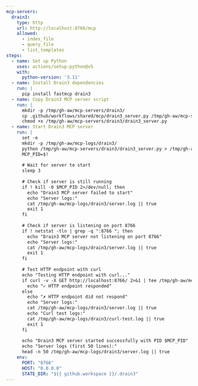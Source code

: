 ```yaml
---
mcp-servers:
  drain3:
    type: http
    url: http://localhost:8766/mcp
    allowed:
      - index_file
      - query_file
      - list_templates
steps:
  - name: Set up Python
    uses: actions/setup-python@v5
    with:
      python-version: '3.11'
  - name: Install Drain3 dependencies
    run: |
      pip install fastmcp drain3
  - name: Copy Drain3 MCP server script
    run: |
      mkdir -p /tmp/gh-aw/mcp-servers/drain3/
      cp .github/workflows/shared/mcp/drain3_server.py /tmp/gh-aw/mcp-servers/drain3/
      chmod +x /tmp/gh-aw/mcp-servers/drain3/drain3_server.py
  - name: Start Drain3 MCP server
    run: |
      set -e
      mkdir -p /tmp/gh-aw/mcp-logs/drain3/
      python /tmp/gh-aw/mcp-servers/drain3/drain3_server.py > /tmp/gh-aw/mcp-logs/drain3/server.log 2>&1 &
      MCP_PID=$!
      
      # Wait for server to start
      sleep 3
      
      # Check if server is still running
      if ! kill -0 $MCP_PID 2>/dev/null; then
        echo "Drain3 MCP server failed to start"
        echo "Server logs:"
        cat /tmp/gh-aw/mcp-logs/drain3/server.log || true
        exit 1
      fi
      
      # Check if server is listening on port 8766
      if ! netstat -tln | grep -q ":8766 "; then
        echo "Drain3 MCP server not listening on port 8766"
        echo "Server logs:"
        cat /tmp/gh-aw/mcp-logs/drain3/server.log || true
        exit 1
      fi
      
      # Test HTTP endpoint with curl
      echo "Testing HTTP endpoint with curl..."
      if curl -v -X GET http://localhost:8766/ 2>&1 | tee /tmp/gh-aw/mcp-logs/drain3/curl-test.log; then
        echo "✓ HTTP endpoint responded"
      else
        echo "✗ HTTP endpoint did not respond"
        echo "Server logs:"
        cat /tmp/gh-aw/mcp-logs/drain3/server.log || true
        echo "Curl test logs:"
        cat /tmp/gh-aw/mcp-logs/drain3/curl-test.log || true
        exit 1
      fi
      
      echo "Drain3 MCP server started successfully with PID $MCP_PID"
      echo "Server logs (first 50 lines):"
      head -n 50 /tmp/gh-aw/mcp-logs/drain3/server.log || true
    env:
      PORT: "8766"
      HOST: "0.0.0.0"
      STATE_DIR: "${{ github.workspace }}/.drain3"
---
```


<!--

Drain3 MCP Server
Log template mining and pattern extraction tool

Drain3 is an online log template miner that extracts structured patterns from 
unstructured log files. This MCP server provides tools for indexing log files, 
querying patterns, and listing extracted templates.

Documentation: https://github.com/logpai/Drain3

This shared configuration provides a local HTTP MCP server that runs Drain3
for log analysis and template extraction. The server uses streaming JSONL
responses for progressive results.

Available tools:
  - index_file: Stream-mine templates from a log file and persist snapshot
    Parameters:
      - path: Path to the log file to analyze
      - encoding: File encoding (default: utf-8)
      - max_lines: Maximum lines to process (optional)
    Returns: Streaming JSONL events (start, progress, template, summary)

  - query_file: Match a log line against previously indexed templates
    Parameters:
      - path: Path to the indexed log file
      - text: Log line text to match
    Returns: Matching cluster information (cluster_id, size, template)

  - list_templates: List all extracted templates from an indexed file
    Parameters:
      - path: Path to the indexed log file
      - limit: Maximum number of templates to return (optional)
    Returns: Streaming JSONL events for each template

Configuration:
  The server can be configured via environment variables in the workflow:
  - DRAIN3_SIM_TH: Similarity threshold (default: 0.4)
  - DRAIN3_DEPTH: Tree depth (default: 4)
  - DRAIN3_MAX_CHILDREN: Maximum children per node (default: 100)
  - DRAIN3_MAX_CLUSTERS: Maximum clusters (default: 0 = unlimited)
  - STREAM_FLUSH_EVERY: Progress event frequency (default: 500 lines)
  - STREAM_SLEEP: Throttle between flushes in seconds (default: 0)

Setup:
  1. Include in Your Workflow:
     imports:
       - shared/mcp/drain3.md

  2. The server will be automatically installed and started on localhost:8766

Example Usage:
  Analyze GitHub Actions workflow logs to identify common error patterns
  and failure templates. Index a log file, then query specific error messages
  to find which cluster they belong to.

  ```
  Use the drain3 tool to index the workflow log file at /tmp/workflow.log
  and extract error patterns. Then query a specific error message to find
  its template cluster.
  ```

Connection Type:
  This configuration uses a local HTTP MCP server running Python with FastMCP 2.0.
  The server runs with `transport="http"` which must be started by executing the
  Python script directly (not via `fastmcp run` which defaults to stdio transport).
  Responses stream as JSONL (JSON Lines) for progressive results.

State Persistence:
  Drain3 snapshots are stored in ${{ github.workspace }}/.drain3/ directory.
  Each indexed file gets its own snapshot file for quick reloading.

Troubleshooting:
  Server Failed to Start:
  - Verify Python 3.11+ is available
  - Check that port 8766 is not in use
  - Review server logs for dependency installation issues
  
  Index/Query Errors:
  - Ensure file paths are absolute or relative to workspace
  - Check that the file was indexed before querying
  - Verify file permissions are readable

Usage:
  imports:
    - shared/mcp/drain3.md

-->
